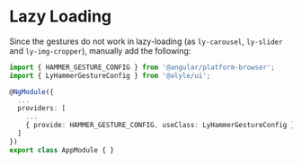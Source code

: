 # Lazy Loading

Since the gestures do not work in lazy-loading (as `ly-carousel`, `ly-slider` and `ly-img-cropper`), manually add the following:

```ts
import { HAMMER_GESTURE_CONFIG } from '@angular/platform-browser';
import { LyHammerGestureConfig } from '@alyle/ui';

@NgModule({
  ...
  providers: [
    ...
    { provide: HAMMER_GESTURE_CONFIG, useClass: LyHammerGestureConfig }
  ]
})
export class AppModule { }
```
